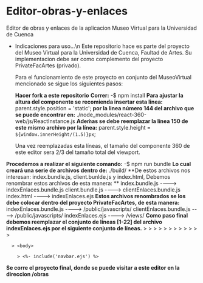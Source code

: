 # Editor-obras-y-enlaces
Editor de obras y enlaces de la aplicacion Museo Virtual para la Universidad de Cuenca

* Indicaciones para uso...\n
  Este repositorio hace es parte del proyecto del Museo Virtual para la Universidad de Cuenca, Faultad de Artes.
  Su implementacion debe ser como complemento del proyecto PrivateFacArtes (privado).
  
  Para el funcionamiento de este proyecto en conjunto del MuseoVirtual mencionado se sigue los siguientes pasos:
  
  **Hacer fork a este repositorio**
**Correr:**
    -$ npm install
**Para ajustar la altura del componente se recomienda insertar esta linea:**
    parent.style.position = 'static';
**por la linea número 144 del archivo que se puede encontrar en:**
    ./node_modules/react-360-web/js/ReactInstance.js
**Adeḿas se debe reemplazar la línea 150 de este mismo archivo por la línea:**
    parent.style.height = `${window.innerHeight/(1.5)}px`;

  Una vez reemplazadas esta líneas, el tamaño del componente 360 de este editor sera 2/3 del tamaño total del viewport.
  
**Procedemos a realizar el siguiente comando:**
    -$ npm run bundle
  **Lo cual creará una serie de archivos dentro de:**
    ./build/
  **De estos archivos nos interesan: index.bundle.js, client.bunlde.js y index.html, Debemos renombrar estos archivos de esta manera: **
    index.bundle.js  ---->      indexEnlaces.bundle.js
    client.bundle.js ---->      clientEnlaces.bundle.js
    index.html       ---->      indexEnlaces.ejs
  **Estos archivos renombrados se los debe colocar dentro del proyecto PrivateFacArtes, de esta manera:**
    indexEnlaces.bundle.js    ----> /public/javascripts/
    clientEnlaces.bundle.js   ----> /public/javascripts/
    indexEnlaces.ejs          ----> /views/
  **Como paso final debemos reemplazar el conjunto de líneas [1-22] del archivo indexEnlaces.ejs por el siguiente conjunto de líneas.**
      > <html>
      > <link>
        > <title>manageLinks</title>
        > <style>body { margin: 0; }</style>
        > <meta name="viewport" content="width=device-width, initial-scale=1, user-scalable=no">
        > <meta name="robots" content="noindex,nofollow">
        > <link rel="stylesheet" href="/stylesheets/bootstrap.min.css"/>
        > <script src="/javascripts/jquery-3.5.1.slim.min.js"></script>
        > <script src="/javascripts/popper.min.js"></script>
        > <script src="/javascripts/bootstrap.min.js"></script>
        > <link rel="stylesheet" href="/stylesheets/obrasEditor.styles.css"/>
      > </head>
      
      > <body>

        > <%- include('navbar.ejs') %>
   
  **Se corre el proyecto final, donde se puede visitar a este editor en la direccion /obras**
